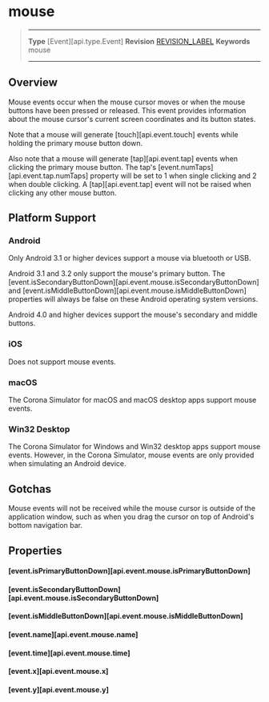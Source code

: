 
# mouse

> --------------------- ------------------------------------------------------------------------------------------
> __Type__              [Event][api.type.Event]
> __Revision__          [REVISION_LABEL](REVISION_URL)
> __Keywords__          mouse
> --------------------- ------------------------------------------------------------------------------------------

## Overview

Mouse events occur when the mouse cursor moves or when the mouse buttons have been pressed or released. This event provides information about the mouse cursor's current screen coordinates and its button states.

Note that a mouse will generate [touch][api.event.touch] events while holding the primary mouse button down.

Also note that a mouse will generate [tap][api.event.tap] events when clicking the primary mouse button. The tap's [event.numTaps][api.event.tap.numTaps] property will be set to 1 when single clicking and 2 when double clicking. A [tap][api.event.tap] event will not be raised when clicking any other mouse button.

## Platform Support

### Android

Only Android 3.1 or higher devices support a mouse via bluetooth or USB.

Android 3.1 and 3.2 only support the mouse's primary button. The [event.isSecondaryButtonDown][api.event.mouse.isSecondaryButtonDown] and [event.isMiddleButtonDown][api.event.mouse.isMiddleButtonDown] properties will always be false on these Android operating system versions.

Android 4.0 and higher devices support the mouse's secondary and middle buttons.

### iOS

Does not support mouse events.

### macOS

The Corona Simulator for macOS and macOS desktop apps support mouse events.

### Win32 Desktop

The Corona Simulator for Windows and Win32 desktop apps support mouse events. However, in the Corona Simulator, mouse events are only provided when simulating an Android device.


## Gotchas

Mouse events will not be received while the mouse cursor is outside of the application window, such as when you drag the cursor on top of Android's bottom navigation bar.


## Properties

#### [event.isPrimaryButtonDown][api.event.mouse.isPrimaryButtonDown]

#### [event.isSecondaryButtonDown][api.event.mouse.isSecondaryButtonDown]

#### [event.isMiddleButtonDown][api.event.mouse.isMiddleButtonDown]

#### [event.name][api.event.mouse.name]

#### [event.time][api.event.mouse.time]

#### [event.x][api.event.mouse.x]

#### [event.y][api.event.mouse.y]

